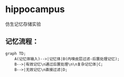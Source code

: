 # hippocampus
仿生记忆存储实验



## 记忆流程：
```mermaid
graph TD;
    A(记忆体输入)-->|记忆体|B(内嗅皮层过滤-后置处理记忆);
    B-->|有效记忆\n通过后置处理\n\n复杂记忆体|C;
    B-->|无效记忆\n直接过滤|D;
```
